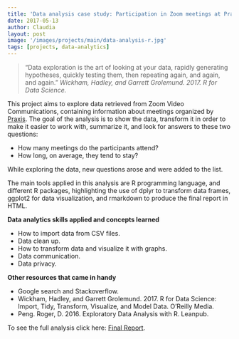 ```yaml
---
title: 'Data analysis case study: Participation in Zoom meetings at Praxis'
date: 2017-05-13
author: Claudia
layout: post
image: '/images/projects/main/data-analysis-r.jpg'
tags: [projects, data-analytics]
---
```


>“Data exploration is the art of looking at your data, rapidly generating hypotheses, quickly testing them, then repeating again, and again, and again.”
> *Wickham, Hadley, and Garrett Grolemund. 2017. R for Data Science.*

This project aims to explore data retrieved from Zoom Video Communications, containing information about meetings organized by [Praxis](https://discoverpraxis.com/).  The goal of the analysis is to show the data, transform it in order to make it easier to work with, summarize it, and look for answers to these two questions: 
* How many meetings do the participants attend? 
* How long, on average, they tend to stay?

While exploring the data, new questions arose and were added to the list.

The main tools applied in this analysis are R programming language, and different R packages, highlighting the use of dplyr to transform data frames, ggplot2 for data visualization, and rmarkdown to produce the final report in HTML.

**Data analytics skills applied and concepts learned**

* How to import data from CSV files.
* Data clean up.
* How to transform data and visualize it with graphs.
* Data communication.
* Data privacy.

**Other resources that came in handy**

* Google search and Stackoverflow.
* Wickham, Hadley, and Garrett Grolemund. 2017. R for Data Science: Import, Tidy, Transform, Visualize, and Model Data. O’Reilly Media.
* Peng. Roger, D. 2016. Exploratory Data Analysis with R. Leanpub.

To see the full analysis click here: [Final Report](http://rpubs.com/cgerez/275694).
